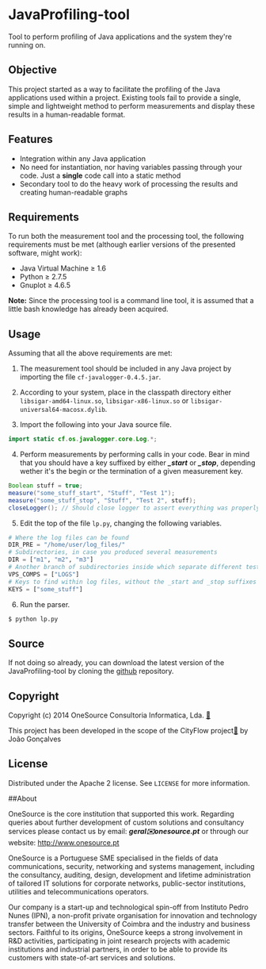 # JavaProfiling-tool

Tool to perform profiling of Java applications and the system they're running on.

## Objective

This project started as a way to facilitate the profiling of the Java applications used within a project. Existing tools fail to provide a single, simple and lightweight method to perform measurements and display these results in a human-readable format.

## Features

- Integration within any Java application
- No need for instantiation, nor having variables passing through your code. Just a **single** code call into a static method
- Secondary tool to do the heavy work of processing the results and creating human-readable graphs

## Requirements

To run both the measurement tool and the processing tool, the following requirements must be met (although earlier versions of the presented software, might work):

- Java Virtual Machine ≥ 1.6
- Python ≥ 2.7.5
- Gnuplot ≥ 4.6.5

**Note:** Since the processing tool is a command line tool, it is assumed that a little bash knowledge has already been acquired.

## Usage

Assuming that all the above requirements are met:

1. The measurement tool should be included in any Java project by importing the file ``cf-javalogger-0.4.5.jar``.

2. According to your system, place in the classpath directory either ``libsigar-amd64-linux.so``, ``libsigar-x86-linux.so`` or ``libsigar-universal64-macosx.dylib``.

3. Import the following into your Java source file.

  ```java
  import static cf.os.javalogger.core.Log.*;
  ```

4. Perform measurements by performing calls in your code. Bear in mind that you should have a key suffixed by either ***_start*** or ***_stop***, depending wether it's the begin or the termination of a given measurement key.

  ```java
  Boolean stuff = true;
  measure("some_stuff_start", "Stuff", "Test 1");
  measure("some_stuff_stop", "Stuff", "Test 2", stuff);
  closeLogger(); // Should close logger to assert everything was properly flushed. This is only needed ONCE.
  ```

5. Edit the top of the file ``lp.py``, changing the following variables.

  ```python
  # Where the log files can be found
  DIR_PRE = "/home/user/log_files/"
  # Subdirectories, in case you produced several measurements
  DIR = ["m1", "m2", "m3"]
  # Another branch of subdirectories inside which separate different tests (You can leave this list empty)
  VPS_COMPS = ["LOGS"]
  # Keys to find within log files, without the _start and _stop suffixes
  KEYS = ["some_stuff"]
  ```

6. Run the parser.

  ```bash
  $ python lp.py
  ```

## Source

If not doing so already, you can download the latest version of the JavaProfiling-tool by cloning the [github](https://github.com/OneSourceConsult/JavaProfiling-tool) repository.

## Copyright

Copyright (c) 2014 OneSource Consultoria Informatica, Lda. [🔗](http://www.onesource.pt)

This project has been developed in the scope of the CityFlow project[🔗](http://www.cityflow.eu/) by João Gonçalves

## License

Distributed under the Apache 2 license. See ``LICENSE`` for more information.

##About

OneSource is the core institution that supported this work. Regarding queries about further development of custom solutions and consultancy services please contact us by email: **_geral✉️onesource.pt_** or through our website: <http://www.onesource.pt>

OneSource is a Portuguese SME specialised in the fields of data communications, security, networking and systems management, including the consultancy, auditing, design, development and lifetime administration of tailored IT solutions for corporate networks, public-sector institutions, utilities and telecommunications operators.

Our company is a start-up and technological spin-off from Instituto Pedro Nunes (IPN), a non-profit private organisation for innovation and technology transfer between the University of Coimbra and the industry and business sectors. Faithful to its origins, OneSource keeps a strong involvement in R&D activities, participating in joint research projects with academic institutions and industrial partners, in order to be able to provide its customers with state-of-art services and solutions.
